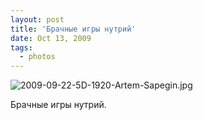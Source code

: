 ```yaml
---
layout: post
title: 'Брачные игры нутрий'
date: Oct 13, 2009
tags:
  - photos
---
```


![2009-09-22-5D-1920-Artem-Sapegin.jpg](photo://336)

Брачные игры нутрий.
